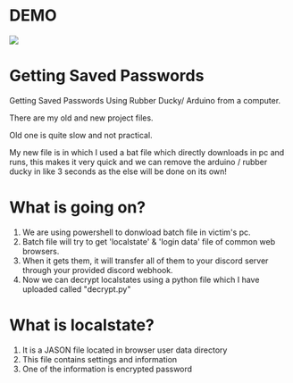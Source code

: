 <html>
  <body>
  <h1>DEMO</h1> 
  <img src="https://github.com/user-attachments/assets/518e6e26-ca02-4b58-90f0-fb0e95fac2d3">
  <h1>Getting Saved Passwords</h1>
  <p>Getting Saved Passwords Using Rubber Ducky/ Arduino from a computer.</p>
  <p>There are my old and new project files.</p>
  <p>Old one is quite slow and not practical.</p>
  <p>My new file is in which I used a bat file which directly downloads in pc and runs, this makes it very quick and we can remove the arduino / rubber ducky in like 3 seconds as the else will be done on its own!</p>
  </body>

  <h1>What is going on?</h1>
  <ol>
    <li>We are using powershell to donwload batch file in victim's pc.</li>
    <li>Batch file will try to get 'localstate' & 'login data' file of common web browsers.</li>
    <li>When it gets them, it will transfer all of them to your discord server through your provided discord webhook.</li>
    <li>Now we can decrypt localstates using a python file which I have uploaded called "decrypt.py"</li>
  </ol>

  <h1>What is localstate?</h1>
  <ol>
    <li>It is a JASON file located in browser user data directory</li>
    <li>This file contains settings and information</li>
    <li>One of the information is encrypted password </li>
  </ol>


</html>
